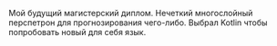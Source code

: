 Мой будущий магистерский диплом. Нечеткий многослойный перспетрон для прогнозирования чего-либо. Выбрал Kotlin чтобы попробовать новый для себя язык.
